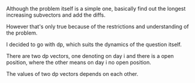 Although the problem itself is a simple one, basically find out the longest increasing subvectors and add the diffs.

However that's only true because of the restrictions and understanding of the problem.

I decided to go with dp, which suits the dynamics of the question itself.

There are two dp vectors, one denoting on day i and there is a open position, where the other means on day i no open position.

The values of two dp vectors depends on each other.
